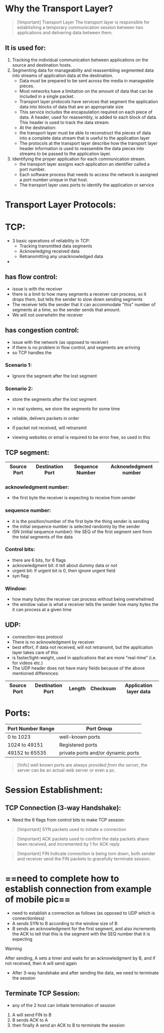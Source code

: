 # Why the Transport Layer?
>[!important] Transport Layer
>The transport layer is responsible for establishing a temporary communication session between two applications and delivering data between them.
## It is used for:
1) Tracking the individual communication between applications on the source and destination hosts.
2) Segmenting data for manageability and reassembling segmented data into streams of application data at the destination.
	- Data must be prepared to be sent across the media in manageable pieces.
	- Most networks have a limitation on the amount of data that can be included in a single packet.
	- Transport layer protocols have services that segment the application data into blocks of data that are an appropriate size
	- This service includes the encapsulation required on each piece of data. A header, used for reassembly, is added to each block of data. This header is used to track the data stream.
	- At the destination:
	- the transport layer must be able to reconstruct the pieces of data into a complete data stream that is useful to the application layer
	- The protocols at the transport layer describe how the transport layer header information is used to reassemble the data pieces into streams to be passed to the application layer.
3) Identifying the proper application for each communication stream.
	- the transport layer assigns each application an identifier called a port number.
	- Each software process that needs to access the network is assigned a port number unique in that host.
	- The transport layer uses ports to identify the application or service
# Transport Layer Protocols:
# TCP:
- 3 basic operations of reliability in TCP:
	- Tracking transmitted data segments
	- Acknowledging received data
	- Retransmitting any unacknowledged data
- 
## has flow control:
- issue is with the receiver
- there is a limit to how many segments a receiver can process, so it drops them, but tells the sender to slow down sending segments
- The receiver tells the sender that it can accommodate "this" number of segments at a time, so the sender sends that amount.
- We will not overwhelm the receiver
## has congestion control:
- issue with the network (as opposed to receiver)
- if there is no problem in flow control, and segments are arriving
- so TCP handles the
### Scenario 1:
- Ignore the segment after the lost segment
### Scenario 2:
- store the segments after the lost segment
- in real systems, we store the segments for some time

- reliable, delivers packets in order
- if packet not received, will retransmit
- viewing websites or email is required to be error free, so used in this
## TCP segment:

| Source Port | Destination Port | Sequence Number | Acknowledgment number | 
| ----------- | ---------------- | --------------- | --------------------- |

### acknowledgment number:
- the first byte the receiver is expecting to receive from sender
### sequence number:
- it is the position/number of the first byte the thing sender is sending
- the initial sequence number is selected randomly by the sender
- ISN (initial sequence number): the SEQ of the first segment sent from the total segments of the data
### Control bits:
- there are 6 bits, for 6 flags
- acknowledgment bit: it tell about dummy data or not
- urgent bit: if urgent bit is 0, then ignore urgent field
- syn flag: 
 ### Window:
- how many bytes the receiver can process without being overwhelmed
- the window value is what a receiver tells the sender how many bytes the it can process at a given time

## UDP:
- connection-less protocol
- There is no acknowledgment by receiver
- best effort, if data not received, will not retransmit, but the application layer takes care of this
- is faster/light-weight, used in applications that are more "real-time" (i.e. for videos etc.)
- The UDP header does not have many fields because of the above mentioned differences:

| Source Port | Destination Port | Length | Checksum | Application layer data | 
| ----------- | ---------------- | ------ | -------- | -------------- |

# Ports:
| Port Number Range | Port Group                         |
| ----------------- | ---------------------------------- |
| 0 to 1023         | well-known ports                   |
| 1024 to 49151     | Registered ports                   |
| 49152 to 65535                  | private ports and/or dynamic ports |

>[!info]
>well known ports are always provided *from the server*, the server can be an actual web server or even a pc. 

# Session Establishment:
## TCP Connection (3-way Handshake):
- Need the 6 flags from control bits to make TCP session:

>[!important] SYN
>packets used to initiate a connection

>[!important] ACK
>packets used to confirm the data packets ahave been received, and incremented by 1 for ACK reply

>[!important] FIN
>Indicate connection is being torn down, both sender and receiver send the FIN packets to gracefully terminate session.

# ==need to complete how to establish connection from example of mobile pic== 

- need to establish a connection as follows (as opposed to UDP which is connectionless)
- A sends SYN to B according to the window size of B
- B sends an acknowledgment for the first segment, and also increments the ACK to tell that this is the segment with the SEQ number that it is expecting

>[!warning]
>After sending, A sets a timer and waits for an acknowledgment by B, and if not received, then A will send again

- After 3-way handshake and after sending the data, we need to terminate the session
## Terminate TCP Session: 
- any of the 2 host can initiate termination of session
1) A will send FIN to B
2) B sends ACK to A
3) then finally A send an ACK to B to terminate the session

